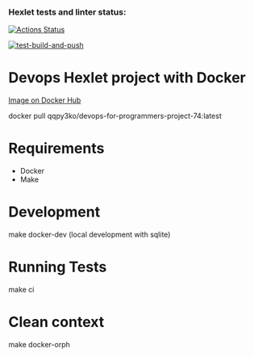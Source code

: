 ### Hexlet tests and linter status:
[![Actions Status](https://github.com/QQpy3ko/devops-for-programmers-project-74/actions/workflows/hexlet-check.yml/badge.svg)](https://github.com/QQpy3ko/devops-for-programmers-project-74/actions)

[![test-build-and-push](https://github.com/QQpy3ko/devops-for-programmers-project-74/actions/workflows/push.yml/badge.svg?branch=main)](https://github.com/QQpy3ko/devops-for-programmers-project-74/actions/workflows/push.yml)


# Devops Hexlet project with Docker
[Image on Docker Hub](https://hub.docker.com/r/qqpy3ko/devops-for-programmers-project-74)

docker pull qqpy3ko/devops-for-programmers-project-74:latest

# Requirements

- Docker
- Make

# Development
make docker-dev (local development with sqlite)

# Running Tests
make ci

# Clean context
make docker-orph